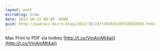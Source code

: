 ```yaml
---
layout: post
microblog: true
date: 2013-10-23 09:49 -0500
guid: http://padraic.micro.blog/2013/10/23/t393026359720558593.html
---
```

Mac Print to PDF via hotkey [http://t.co/VmAmMt4aji](http://t.co/VmAmMt4aji)
